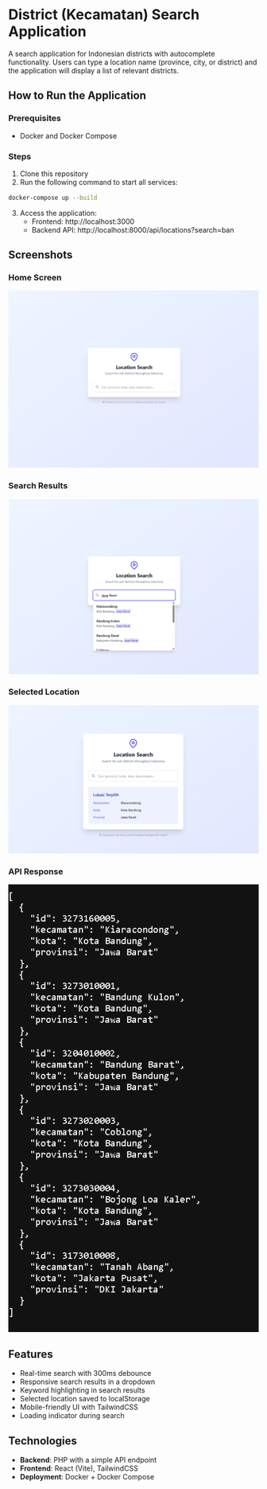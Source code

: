 # District (Kecamatan) Search Application

A search application for Indonesian districts with autocomplete functionality. Users can type a location name (province, city, or district) and the application will display a list of relevant districts.

## How to Run the Application

### Prerequisites

- Docker and Docker Compose

### Steps

1. Clone this repository
2. Run the following command to start all services:

```bash
docker-compose up --build
```

3. Access the application:
   - Frontend: http://localhost:3000
   - Backend API: http://localhost:8000/api/locations?search=ban

## Screenshots

### Home Screen
![Home Screen](screenshots/home.png)

### Search Results
![Search Results](screenshots/search.png)

### Selected Location
![Selected Location](screenshots/selected.png)

### API Response
![API Response](screenshots/api.png)

## Features

- Real-time search with 300ms debounce
- Responsive search results in a dropdown
- Keyword highlighting in search results
- Selected location saved to localStorage
- Mobile-friendly UI with TailwindCSS
- Loading indicator during search

## Technologies

- **Backend**: PHP with a simple API endpoint
- **Frontend**: React (Vite), TailwindCSS
- **Deployment**: Docker + Docker Compose 